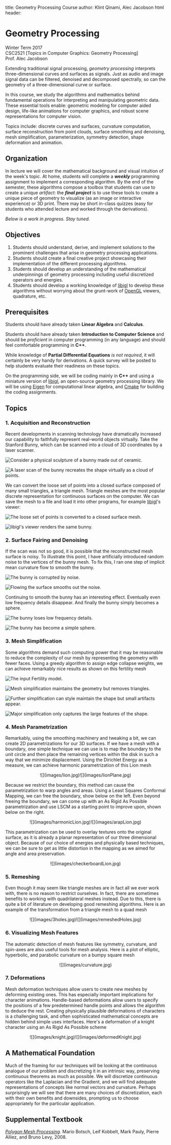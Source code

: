 title: Geometry Processing Course
author: Klint Qinami, Alec Jacobson
html header:  <link rel="stylesheet" href=style.css>

# Geometry Processing

Winter Term 2017  
CSC2521 [Topics in Computer Graphics: Geometry Processing]  
Prof. Alec Jacobson  

Extending traditional signal processing, _geometry processing_ interprets
three-dimensional curves and surfaces as signals. Just as audio and image
signal data can be filtered, denoised and decomposed spectrally, so can the
geometry of a three-dimensional curve or surface.

In this course, we study the algorithms and mathematics behind fundamental
operations for interpreting and manipulating geometric data. These essential
tools enable: geometric modeling for computer aided design, life-like
animations for computer graphics, and robust scene representations for computer
vision.

Topics include: discrete curves and surfaces, curvature computation, surface
reconstruction from point clouds, surface smoothing and denoising, mesh
simplification, parameterization, symmetry detection, shape deformation and
animation.


## Organization

In lecture we will cover the mathematical background and visual intuition of
the week's topic. At home, students will complete a **_weekly_** programming
assignment to implement a corresponding algorithm. By the end of the semester,
these algorithms compose a toolbox that students can use to create a unique
_artifact_: the **_final project_** is to use these tools to create a unique
piece of geometry to visualize (as an image or interactive experience) or 3D
print. There may be short in-class quizzes (easy for students who
attended lecture and worked through the derivations).

_Below is a work in progress. Stay tuned._

## Objectives

 1. Students should understand, derive, and implement solutions to the
 prominent challenges that arise in geometry processing applications.
 2. Students should create a final creative project showcasing their
 implementation of the different processing algorithms.
 3. Students should develop an understanding of the mathematical underpinnings
 of geometry processing including useful discretized operators and energies.
 4. Students should develop a working knowledge of
 [libigl](http://libigl.github.io/libigl/) to develop these algorithms without
 worrying about the grunt-work of
 [OpenGL](https://en.wikipedia.org/wiki/OpenGL) viewers, quadrature, etc.

## Prerequisites

Students should have already taken **Linear Algebra** and **Calculus**.

Students should have already taken **Introduction to Computer Science** and
should be _proficient_ in computer programming (in any language) and should
feel comfortable programming in **C++**.

While knowledge of **Partial Differential Equations** _is not required_, it will
certainly be very handy for derivations. A quick survey will be posted to help
students evaluate their readiness on these topics.

On the programming side, we will be coding mainly in **C++** and using a
miniature version of [libigl](http://libigl.github.io/libigl/), an open-source
geometry processing library. We will be using
[Eigen](http://eigen.tuxfamily.org) for computational linear algebra, and
[Cmake](http://cmake.org) for building the coding assignments.

## Topics

### 1\. Acquisition and Reconstruction

Recent developments in scanning technology have dramatically increased our
capability to faithfully represent real-world objects virtually. Take the
Stanford Bunny, which can be scanned into a cloud of 3D coordinates by a laser scanner. 

![Consider a physical sculpture of a bunny made out of ceramic.](images/stanfordBunny.jpeg)

![A laser scan of the bunny recreates the shape virtually as a cloud of points.](images/stanfordBunnyCloud.jpg)


We can convert the loose set of points into a closed surface composed of many
small triangles, a triangle mesh. Triangle meshes are the most popular discrete representation for continuous
surfaces on the computer. We can save the mesh to a file and load it into other
programs, for example [libigl](http://libigl.github.io/libigl/)'s viewer:

![The loose set of points is converted to a closed surface mesh.](images/reconstructedBunny.jpg)

![ [libigl](http://libigl.github.io/libigl/)'s viewer renders the same bunny.](images/stanfordBunnyMesh.jpg)

### 2\. Surface Fairing and Denoising

If the scan was not so good, it is possible that the reconstructed mesh surface
is noisy. To illustrate this point, I have artificially introduced random noise
to the vertices of the bunny mesh. To fix this, I ran one step of implicit mean
curvature flow to smooth the bunny.

![The bunny is corrupted by noise.](images/noisyBunny.jpg)

![Flowing the surface smooths out the noise.](images/smoothBunny.jpg)


Continuing to smooth the bunny has an interesting effect. Eventually even low
frequency details disappear. And finally the bunny simply becomes a sphere.

![The bunny loses low frequency details.](images/reallySmoothedBunny.jpg)

![The bunny has become a simple sphere.](images/tooMuchSmoothing.jpg)

### 3\. Mesh Simplification

Some algorithms demand such computing power that it may be reasonable to reduce
the complexity of our mesh by representing the geometry with fewer faces. Using
a greedy algorithm to assign edge collapse weights, we can achieve remarkably
nice results as shown on this fertility mesh

![The input Fertility model.](images/fertility.jpg)

![Mesh simplification maintains the geometry but removes triangles.](images/simplifiedFertility.jpg)

![Further simplification can style maintain the shape but small artifacts
appear.](images/reallySimplifiedFertility.jpg)

![Major simplification only captures the large features of the shape.](images/simpleFertility.jpg)

### 4\. Mesh Parametrization

Remarkably, using the smoothing machinery and tweaking a bit, we can create 2D
parametrizations for our 3D surfaces. If we have a mesh with a boundary, one
simple technique we can use is to map the boundary to the unit circle and then
place the remaining vertices within the disk in such a way that we minimize
displacement. Using the Dirichlet Energy as a measure, we can achieve harmonic
parametrization of this Lion mesh

<center>![](images/lion.jpg)![](images/lionPlane.jpg)</center>

Because we restrict the boundary, this method can cause the parametrization to
warp angles and areas. Using a Least Squares Conformal Mapping, we can free the
boundary, show below on the left. Even beyond freeing the boundary, we can come
up with an As Rigid As Possible parametrization and use LSCM as a starting
point to improve upon, shown below on the right.

<center>![](images/harmonicLion.jpg)![](images/arapLion.jpg)</center>

This parametrization can be used to overlay textures onto the original surface,
as it is already a planar representation of our three dimensional object.
Because of our choice of energies and physically based techniques, we can be
sure to get as little distortion in the mapping as we aimed for angle and area
preservation.

<center>![](images/checkerboardLion.jpg)</center>

### 5\. Remeshing

Even though it may seem like triangle meshes are in fact all we ever work with,
there is no reason to restrict ourselves. In fact, there are sometimes benefits
to working with quadrilateral meshes instead. Due to this, there is quite a bit
of literature on developing good remeshing algorithms. Here is an example of
the transformation from a triangle mesh to a quad mesh

<center>![](images/3holes.jpg)![](images/remeshedHoles.jpg)</center>

### 6\. Visualizing Mesh Features

The automatic detection of mesh features like symmetry, curvature, and
spin-axes are also useful tools for mesh analysis. Here is a plot of elliptic,
hyperbolic, and parabolic curvature on a bumpy square mesh

<center> ![](images/curvature.jpg) </center>

### 7\. Deformations

Mesh deformation techniques allow users to create new meshes by deforming
existing ones. This has especially important implications for character
animations. Handle-based deformations allow users to specify the positions of a
few predetermined handle points and allows the algorithm to deduce the rest.
Creating physically plausible deformations of characters is a challenging task,
and often sophisticated mathematical concepts are hidden behind simple uses
interfaces. Here's a deformation of a knight character using an As Rigid As
Possible scheme

<center>![](images/knight.jpg)![](images/deformedKnight.jpg)</center>

## A Mathematical Foundation

Much of the framing for our techniques will be looking at the continuous
analogue of our problem and discretizing it in an intrinsic way, preserving
continuous theorems as much as possible. We will discretize continuous
operators like the Laplacian and the Gradient, and we will find adequate
representations of concepts like normal vectors and curvature. Perhaps
surprisingly we will see that there are many choices of discretization, each
with their own benefits and downsides, prompting us to choose appropriately for
the particular application.

## Supplemental Textbook

[_Polygon Mesh
Processing_](https://www.amazon.ca/Polygon-Mesh-Processing-Mario-Botsch/dp/1568814267/).
Mario Botsch, Leif Kobbelt, Mark Pauly, Pierre Alliez, and Bruno Levy, 2008.
